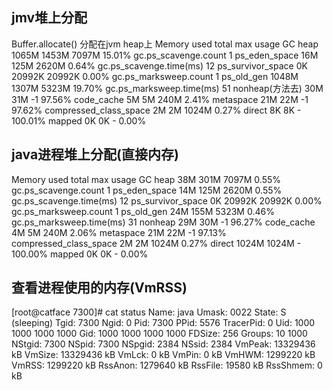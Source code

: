 
## jmv堆上分配

Buffer.allocate() 分配在jvm heap上
Memory                                             used             total            max              usage            GC
heap                                               1065M            1453M            7097M            15.01%           gc.ps_scavenge.count                                       1
ps_eden_space                                      16M              125M             2620M            0.64%            gc.ps_scavenge.time(ms)                                    12
ps_survivor_space                                  0K               20992K           20992K           0.00%            gc.ps_marksweep.count                                      1
ps_old_gen                                         1048M            1307M            5323M            19.70%           gc.ps_marksweep.time(ms)                                   51
nonheap(方法去)                                     30M              31M              -1               97.56%
code_cache                                         5M               5M               240M             2.41%
metaspace                                          21M              22M              -1               97.62%
compressed_class_space                             2M               2M               1024M            0.27%
direct                                             8K               8K               -                100.01%
mapped                                             0K               0K               -                0.00%

## java进程堆上分配(直接内存)

Memory                                             used             total            max              usage            GC
heap                                               38M              301M             7097M            0.55%            gc.ps_scavenge.count                                       1
ps_eden_space                                      14M              125M             2620M            0.55%            gc.ps_scavenge.time(ms)                                    12
ps_survivor_space                                  0K               20992K           20992K           0.00%            gc.ps_marksweep.count                                      1
ps_old_gen                                         24M              155M             5323M            0.46%            gc.ps_marksweep.time(ms)                                   31
nonheap                                            29M              30M              -1               96.27%
code_cache                                         4M               5M               240M             2.06%
metaspace                                          21M              22M              -1               97.13%
compressed_class_space                             2M               2M               1024M            0.27%
direct                                             1024M            1024M            -                100.00%
mapped                                             0K               0K               -                0.00%

## 查看进程使用的内存(VmRSS)

[root@catface 7300]# cat status
Name:	java
Umask:	0022
State:	S (sleeping)
Tgid:	7300
Ngid:	0
Pid:	7300
PPid:	5576
TracerPid:	0
Uid:	1000	1000	1000	1000
Gid:	1000	1000	1000	1000
FDSize:	256
Groups:	10 1000
NStgid:	7300
NSpid:	7300
NSpgid:	2384
NSsid:	2384
VmPeak:	13329436 kB
VmSize:	13329436 kB
VmLck:	       0 kB
VmPin:	       0 kB
VmHWM:	 1299220 kB
VmRSS:	 1299220 kB
RssAnon:	 1279640 kB
RssFile:	   19580 kB
RssShmem:	       0 kB